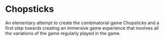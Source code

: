 # Chopsticks
An elementary attempt to create the combinatorial game Chopsticks and a first step towards creating an immersive game experience that involves all the variations of the game regularly played in the game. 
